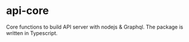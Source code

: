 # api-core
Core functions to build API server with nodejs &amp; Graphql. The package is written in Typescript.
